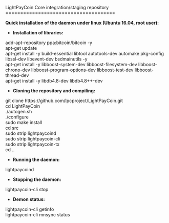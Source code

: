 <html>
<body>
<p>LightPayCoin Core integration/staging repository<br>
=====================================</p>
<p><strong>Quick  installation of the daemon under linux (Ubuntu 16.04, root user):</strong></p>
<ul>
  <li><strong>Installation of libraries:</strong></li>
</ul>
<p>add-apt-repository ppa:bitcoin/bitcoin -y<br>
  apt-get update<br>
  apt-get install -y build-essential libtool  autotools-dev automake pkg-config libssl-dev libevent-dev bsdmainutils -y<br>
  apt-get install -y libboost-system-dev  libboost-filesystem-dev libboost-chrono-dev libboost-program-options-dev  libboost-test-dev libboost-thread-dev<br>
  apt-get install -y libdb4.8-dev libdb4.8++-dev</p>
<ul>
  <li><strong>Cloning the repository and compiling:</strong></li>
</ul>
<p>git clone https://github.com/lpcproject/LightPayCoin.git<br>
  cd LightPayCoin<br>
  ./autogen.sh<br>
  ./configure<br>
  sudo make install<br>
  cd src<br>
  sudo strip lightpaycoind<br>
  sudo strip lightpaycoin-cli<br>
  sudo strip lightpaycoin-tx<br>
  cd ..</p>
<ul>
  <li><strong>Running  the daemon:</strong></li>
</ul>
<p>lightpaycoind </p>
<ul>
  <li><strong>Stopping the daemon:</strong></li>
</ul>
<p>lightpaycoin-cli stop</p>
<ul>
  <li><strong>Demon status:</strong></li>
</ul>
<p>lightpaycoin-cli getinfo<br>
  lightpaycoin-cli mnsync status</p>
</body>
</html>
